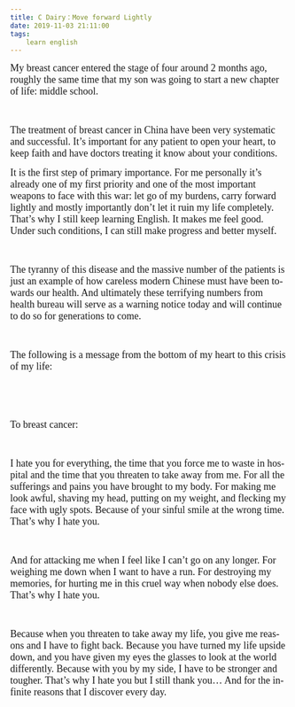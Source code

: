 ```yaml
---
title: C Dairy：Move forward Lightly
date: 2019-11-03 21:11:00
tags:
    learn english
---
```

<p .="margin: 0px;"><span lang="EN-GB" .="margin: 0px;"><font face="Comic Sans MS" size="4">My breast
cancer entered the stage of four around 2 months ago, roughly the same time
that my son was going to start a new chapter of life: middle school. </font></span></p>

<p .="margin: 0px;"><span lang="EN-GB" .="margin: 0px;"><font face="Comic Sans MS" size="4">&#xA0;</font></span></p>

<p .="margin: 0px;"><span lang="EN-GB" .="margin: 0px;"><font face="Comic Sans MS" size="4">The treatment
of breast cancer in China have been very systematic and successful. It&#x2019;s
important for any patient to open your heart, to keep faith and have doctors
treating it know about your conditions. </font></span></p>

<p .="margin: 0px;"><span lang="EN-GB" .="margin: 0px;"><font face="Comic Sans MS" size="4">It is the first
step of primary importance. For me personally it&#x2019;s already one of my first
priority and one of the most important weapons to face with this war: let go of
my burdens, carry forward lightly and mostly importantly don&#x2019;t let it ruin my life
completely. That&#x2019;s why I still keep learning English. It makes me feel good.
Under such conditions, I can still make progress and better myself. </font></span></p>

<p .="margin: 0px;"><span lang="EN-GB" .="margin: 0px;"><font face="Comic Sans MS" size="4">&#xA0;</font></span></p>

<p .="margin: 0px;"><span lang="EN-GB" .="margin: 0px;"><font face="Comic Sans MS" size="4">The tyranny
of this disease and the massive number of the patients is just an example of
how careless modern Chinese must have been towards our health. And ultimately
these terrifying numbers from health bureau will serve as a warning notice
today and will continue to do so for generations to come. </font></span></p>

<p .="margin: 0px;"><span lang="EN-GB" .="margin: 0px;"><font face="Comic Sans MS" size="4">&#xA0;</font></span></p>

<p .="margin: 0px;"><span lang="EN-GB" .="margin: 0px;"><font face="Comic Sans MS" size="4">The
following is a message from the bottom of my heart to this crisis of my life: </font></span></p>

<p .="margin: 0px;"><span lang="EN-GB" .="margin: 0px;"><font face="Comic Sans MS" size="4">&#xA0;</font></span></p>

<p .="margin: 0px;"><span lang="EN-GB" .="margin: 0px;"><font face="Comic Sans MS" size="4">&#xA0;</font></span></p>

<p .="margin: 0px;"><span lang="EN-GB" .="margin: 0px;"><font face="Comic Sans MS" size="4">To breast
cancer: </font></span></p>

<p .="margin: 0px;"><span lang="EN-GB" .="margin: 0px;"><font face="Comic Sans MS" size="4">&#xA0;</font></span></p>

<p .="margin: 0px;"><span lang="EN-GB" .="margin: 0px;"><font face="Comic Sans MS" size="4">I hate you
for everything, the time that you force me to waste in hospital and the time
that you threaten to take away from me. For all the sufferings and pains you
have brought to my body. For making me look awful, shaving my head, putting on
my weight, and flecking my face with ugly spots. Because of your sinful smile
at the wrong time. That&#x2019;s why I hate you. </font></span></p>

<p .="margin: 0px;"><span lang="EN-GB" .="margin: 0px;"><font face="Comic Sans MS" size="4">&#xA0;</font></span></p>

<p .="margin: 0px;"><span lang="EN-GB" .="margin: 0px;"><font face="Comic Sans MS" size="4">And for
attacking me when I feel like I can&#x2019;t go on any longer. For weighing me down
when I want to have a run. For destroying my memories, for hurting me in this cruel
way when nobody else does. That&#x2019;s why I hate you. </font></span></p>

<p .="margin: 0px;"><span lang="EN-GB" .="margin: 0px;"><font face="Comic Sans MS" size="4">&#xA0;</font></span></p>

<p .="margin: 0px;"><span lang="EN-GB" .="margin: 0px;"><font face="Comic Sans MS" size="4">Because
when you threaten to take away my life, you give me reasons and I have to fight
back. Because you have turned my life upside down, and you have given my eyes
the glasses to look at the world differently. Because with you by my side, I have
to be stronger and tougher. That&#x2019;s why I hate you but I still thank you&#x2026; And
for the infinite reasons that I discover every day. </font></span></p>

<p .="margin: 0px;"><span lang="EN-GB" .="margin: 0px;"><span .="margin: 0px;"><font face="Comic Sans MS" size="4">&#xA0;</font></span></span></p>

<p .="margin: 0px;"><span lang="EN-GB" .="margin: 0px;"><font face="Comic Sans MS" size="4">&#xA0;</font></span></p>